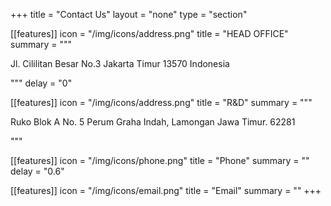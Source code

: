 +++
title = "Contact Us"
layout = "none"
type = "section"

[[features]]
icon = "/img/icons/address.png"
title = "HEAD OFFICE"
summary = """<p>Jl. Cililitan Besar No.3 
Jakarta Timur 13570
Indonesia</p>"""
delay = "0"

[[features]]
icon = "/img/icons/address.png"
title = "R&D"
summary = """<p>Ruko Blok A No. 5
Perum Graha Indah,
Lamongan Jawa Timur.
62281</p>"""

[[features]]
icon = "/img/icons/phone.png"
title = "Phone"
summary = ""
delay = "0.6"

[[features]]
icon = "/img/icons/email.png"
title = "Email"
summary = ""
+++
